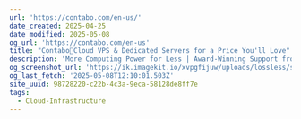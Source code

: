 ```yaml
---
url: 'https://contabo.com/en-us/'
date_created: 2025-04-25
date_modified: 2025-05-08
og_url: 'https://contabo.com/en-us'
title: "Contabo🥇Cloud VPS & Dedicated Servers for a Price You'll Love"
description: 'More Computing Power for Less | Award-Winning Support from an Actual Person - not a Bot! | 9 Regions, 12 Locations | 99.996% Uptime Over the Last 12 Months'
og_screenshot_url: 'https://ik.imagekit.io/xvpgfijuw/uploads/lossless/screenshots/20250604_Contabo_og_screenshot.jpeg'
og_last_fetch: '2025-05-08T12:10:01.503Z'
site_uuid: 98728220-c22b-4c3a-9eca-58128de8ff7e
tags:
  - Cloud-Infrastructure
---
```


